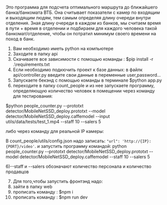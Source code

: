 Это программа для подсчета оптимального маршрута до ближайшего банка/банкомата ВТБ. Она считывает показатели с камер по входящим и выходящим людям, тем самым определяя длину очереди внутри отделения. Зная длину очереди в каждом из банков, мы считаем время в пути + время в отделении и подбираем для каждого человека такой банкомат/отделение, чтобы он потратил минимум своего времени на поход в банк.




1) Вам необходимо иметь python на компьютере
2) Заходите в папку api
3) Скачиваете все зависимости с помощью команды : $pip install -r .\requirements.txt
4) Если необходимо подкючить проект к базе данных: в файлк api/controller.py введите свои данные в переменные user,password...
5) Запускаете бекэнд с помощью команды в терминале $python app.py
6) переходите в папку count_people и из нее запускаете программу, определяющую количество человек в помещении через команду для тестирования:

$python people_counter.py --prototxt detector/MobileNetSSD_deploy.prototxt --model detector/MobileNetSSD_deploy.caffemodel --input utils/data/tests/test_1.mp4 --staff 10 --salers 5 

либо через команду для реальной IP камеры:

В count_people/utils/config.json надо записать: ```"url": 'http://{IP}:{PORT}/video'```.
и запустить программу командой:
python people_counter.py --prototxt detector/MobileNetSSD_deploy.prototxt --model detector/MobileNetSSD_deploy.caffemodel --staff 10 --salers 5 


6)--staff и --salers обозначают количество персонала и количество продавцов

7) Для того,чтобы запустить фронтэнд надо:
8) зайти в папку web
9) прописать команду : $npm i
10) прописать команду : $npm run dev
